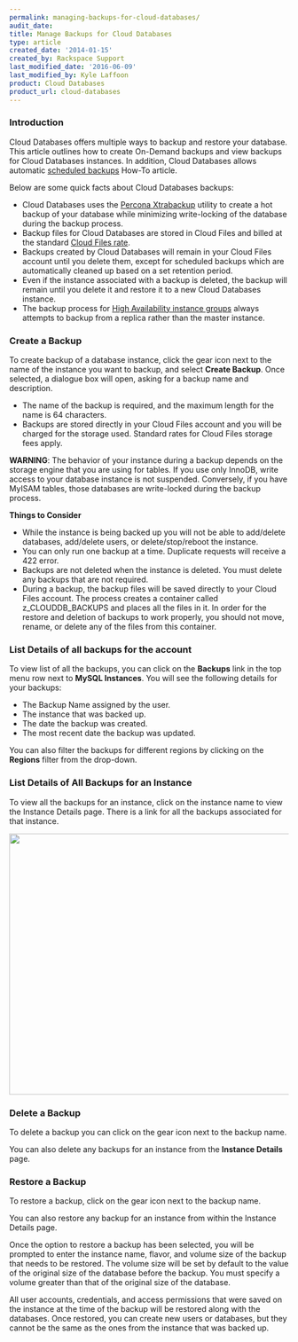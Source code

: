 ```yaml
---
permalink: managing-backups-for-cloud-databases/
audit_date:
title: Manage Backups for Cloud Databases
type: article
created_date: '2014-01-15'
created_by: Rackspace Support
last_modified_date: '2016-06-09'
last_modified_by: Kyle Laffoon
product: Cloud Databases
product_url: cloud-databases
---
```


### Introduction

Cloud Databases offers multiple ways to backup and restore your database. This article outlines how to create On-Demand backups and view backups for Cloud Databases instances. In addition, Cloud Databases allows automatic [scheduled backups](/how-to/scheduled-backups-for-cloud-databases) How-To article.

Below are some quick facts about Cloud Databases backups:

- Cloud Databases uses the [Percona Xtrabackup](https://www.percona.com/software/mysql-database/percona-xtrabackup) utility to create a hot backup of your database while minimizing write-locking of the database during the backup process.
- Backup files for Cloud Databases are stored in Cloud Files and billed at the standard [Cloud Files rate](https://www.rackspace.com/en-us/cloud/public-pricing#cloud-files).
- Backups created by Cloud Databases will remain in your Cloud Files account until you delete them, except for scheduled backups which are automatically cleaned up based on a set retention period.
- Even if the instance associated with a backup is deleted, the backup will remain until you delete it and restore it to a new Cloud Databases instance.
- The backup process for [High Availability instance groups](/how-to/high-availability-for-cloud-databases) always attempts to backup from a replica rather than the master instance.


### Create a Backup

To create backup of a database instance, click the gear icon next to
the name of the instance you want to backup, and select **Create
Backup**.  Once selected, a dialogue box will open, asking for a backup
name and description.

-   The name of the backup is required, and the maximum length for the
    name is 64 characters.
-   Backups are stored directly in your Cloud Files account and you will
    be charged for the storage used.  Standard rates for Cloud Files
    storage fees apply.


**WARNING**:  The behavior of your instance during a backup depends on
the storage engine that you are using for tables.  If you use only
InnoDB, write access to your database instance is not suspended.
Conversely, if you have MyISAM tables, those databases are write-locked
during the backup process.

**Things to Consider**

-   While the instance is being backed up you will not be able to
    add/delete databases, add/delete users, or delete/stop/reboot
    the instance.
-   You can only run one backup at a time. Duplicate requests will
    receive a 422 error.
-   Backups are not deleted when the instance is deleted. You must
    delete any backups that are not required.
-   During a backup, the backup files will be saved directly to your
    Cloud Files account. The process creates a container called
    z\_CLOUDDB\_BACKUPS and places all the files in it. In order for the
    restore and deletion of backups to work properly, you should not
    move, rename, or delete any of the files from this container.


### List Details of all backups for the account

To view list of all the backups, you can click on the **Backups** link
in the top menu row next to **MySQL Instances**. You will see the
following details for your backups:


-   The Backup Name assigned by the user.
-   The instance that was backed up.
-   The date the backup was created.
-   The most recent date the backup was updated.

You can also filter the backups for different regions by clicking on the
**Regions** filter from the drop-down.

### List Details of All Backups for an Instance

To view all the backups for an instance, click on the instance name to
view the Instance Details page.  There is a link for all the backups
associated for that instance.

<img src="{% asset_path cloud-databases/managing-backups-for-cloud-databases/ListDetailsInstance.png %}" width="611" height="471" />

### Delete a Backup

To delete a backup you can click on the gear icon next to the backup
name.

You can also delete any backups for an instance from the **Instance
Details** page.

### Restore a Backup

To restore a backup, click on the gear icon next to the backup name.

You can also restore any backup for an instance from within the Instance
Details page.

Once the option to restore a backup has been selected, you will be
prompted to enter the instance name, flavor, and volume size of the
backup that needs to be restored.  The volume size will be set by
default to the value of the original size of the database before the
backup.  You must specify a volume greater than that of the original
size of the database.

All user accounts, credentials, and access permissions that were saved
on the instance at the time of the backup will be restored along with
the databases. Once restored, you can create new users or databases, but
they cannot be the same as the ones from the instance that was backed
up.
